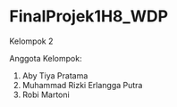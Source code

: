# FinalProjek1H8_WDP

Kelompok 2 

Anggota Kelompok:

1. Aby Tiya Pratama
2. Muhammad Rizki Erlangga Putra
3. Robi Martoni
